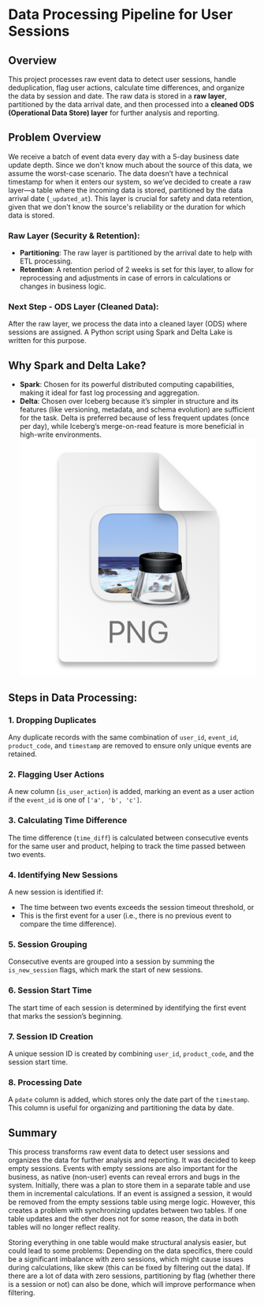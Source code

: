 # Data Processing Pipeline for User Sessions

## Overview
This project processes raw event data to detect user sessions, handle deduplication, flag user actions, calculate time differences, and organize the data by session and date. The raw data is stored in a **raw layer**, partitioned by the data arrival date, and then processed into a **cleaned ODS (Operational Data Store) layer** for further analysis and reporting.

## Problem Overview
We receive a batch of event data every day with a 5-day business date update depth. Since we don't know much about the source of this data, we assume the worst-case scenario. The data doesn’t have a technical timestamp for when it enters our system, so we’ve decided to create a raw layer—a table where the incoming data is stored, partitioned by the data arrival date (`_updated_at`). This layer is crucial for safety and data retention, given that we don't know the source's reliability or the duration for which data is stored.

### Raw Layer (Security & Retention):
- **Partitioning**: The raw layer is partitioned by the arrival date to help with ETL processing.
- **Retention**: A retention period of 2 weeks is set for this layer, to allow for reprocessing and adjustments in case of errors in calculations or changes in business logic.

### Next Step - ODS Layer (Cleaned Data):
After the raw layer, we process the data into a cleaned layer (ODS) where sessions are assigned. A Python script using Spark and Delta Lake is written for this purpose.

## Why Spark and Delta Lake?

- **Spark**: Chosen for its powerful distributed computing capabilities, making it ideal for fast log processing and aggregation.
- **Delta**: Chosen over Iceberg because it’s simpler in structure and its features (like versioning, metadata, and schema evolution) are sufficient for the task. Delta is preferred because of less frequent updates (once per day), while Iceberg’s merge-on-read feature is more beneficial in high-write environments.
![Alt text](img.png)
## Steps in Data Processing:

### 1. **Dropping Duplicates**
Any duplicate records with the same combination of `user_id`, `event_id`, `product_code`, and `timestamp` are removed to ensure only unique events are retained.

### 2. **Flagging User Actions**
A new column (`is_user_action`) is added, marking an event as a user action if the `event_id` is one of `['a', 'b', 'c']`.

### 3. **Calculating Time Difference**
The time difference (`time_diff`) is calculated between consecutive events for the same user and product, helping to track the time passed between two events.

### 4. **Identifying New Sessions**
A new session is identified if:
- The time between two events exceeds the session timeout threshold, or
- This is the first event for a user (i.e., there is no previous event to compare the time difference).

### 5. **Session Grouping**
Consecutive events are grouped into a session by summing the `is_new_session` flags, which mark the start of new sessions.

### 6. **Session Start Time**
The start time of each session is determined by identifying the first event that marks the session’s beginning.

### 7. **Session ID Creation**
A unique session ID is created by combining `user_id`, `product_code`, and the session start time.

### 8. **Processing Date**
A `pdate` column is added, which stores only the date part of the `timestamp`. This column is useful for organizing and partitioning the data by date.

## Summary
This process transforms raw event data to detect user sessions and organizes the data for further analysis and reporting.
It was decided to keep empty sessions. Events with empty sessions are also important for the business, as native (non-user) events can reveal errors and bugs in the system. Initially, there was a plan to store them in a separate table and use them in incremental calculations. If an event is assigned a session, it would be removed from the empty sessions table using merge logic. However, this creates a problem with synchronizing updates between two tables. If one table updates and the other does not for some reason, the data in both tables will no longer reflect reality.

Storing everything in one table would make structural analysis easier, but could lead to some problems: Depending on the data specifics, there could be a significant imbalance with zero sessions, which might cause issues during calculations, like skew (this can be fixed by filtering out the data). If there are a lot of data with zero sessions, partitioning by flag (whether there is a session or not) can also be done, which will improve performance when filtering.



